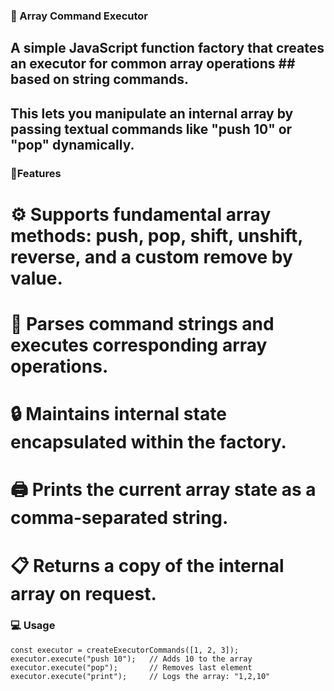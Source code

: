 ### 🧰 Array Command Executor
## A simple JavaScript function factory that creates an executor for common array operations ## based on string commands.
## This lets you manipulate an internal array by passing textual commands like "push 10" or "pop" dynamically.

### 🚀Features
# ⚙️ Supports fundamental array methods: push, pop, shift, unshift, reverse, and a custom remove by value.

# 📝 Parses command strings and executes corresponding array operations.

# 🔒 Maintains internal state encapsulated within the factory.

# 🖨️ Prints the current array state as a comma-separated string.

# 📋 Returns a copy of the internal array on request.

### 💻 Usage
```const executor = createExecutorCommands([1, 2, 3]);```
```executor.execute("push 10");   // Adds 10 to the array```
```executor.execute("pop");       // Removes last element```
```executor.execute("print");     // Logs the array: "1,2,10"```